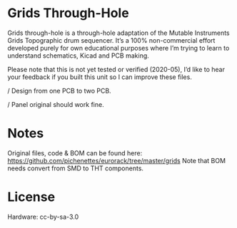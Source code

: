# Grids Through-Hole

Grids through-hole is a through-hole adaptation of the Mutable Instruments Grids Topographic drum sequencer. It’s a 100% non-commercial effort developed purely for own educational purposes where I’m trying to learn to understand schematics, Kicad and PCB making.

Please note that this is not yet tested or verified (2020-05), I’d like to hear your feedback if you built this unit so I can improve these files.

/ Design
from one PCB to two PCB.

/ Panel
original should work fine.



# Notes
Original files, code & BOM can be found here: https://github.com/pichenettes/eurorack/tree/master/grids
Note that BOM needs convert from SMD to THT components.

# License
Hardware: cc-by-sa-3.0

